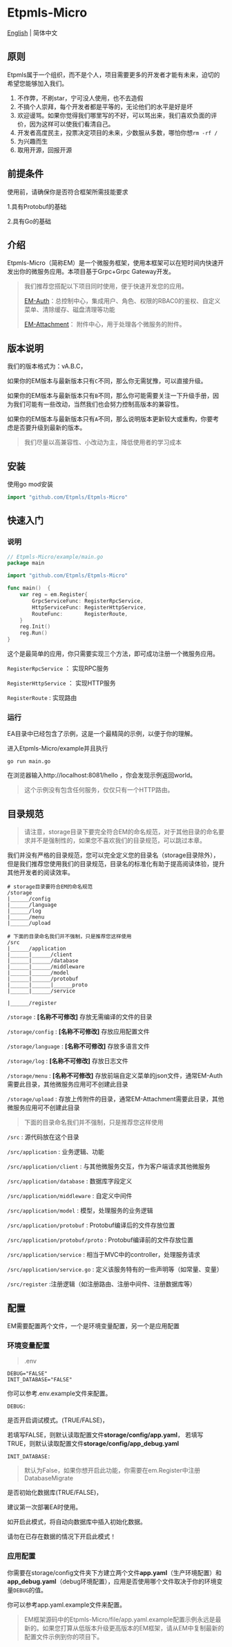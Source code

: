 # Etpmls-Micro

[English](./README.md) | 简体中文

##  原则

Etpmls属于一个组织，而不是个人，项目需要更多的开发者才能有未来，迫切的希望您能够加入我们。

1. 不作弊，不刷star，宁可没人使用，也不去造假
2. 不搞个人崇拜，每个开发者都是平等的，无论他们的水平是好是坏
3. 欢迎谩骂。如果你觉得我们哪里写的不好，可以骂出来，我们喜欢负面的评价，因为这样可以使我们看清自己。
4. 开发者高度民主，投票决定项目的未来，少数服从多数，哪怕你想`rm -rf /`
5. 为兴趣而生
6. 取用开源，回报开源

## 前提条件

使用前，请确保你是否符合框架所需技能要求

1.具有Protobuf的基础

2.具有Go的基础

## 介绍

Etpmls-Micro（简称EM）是一个微服务框架，使用本框架可以在短时间内快速开发出你的微服务应用。本项目基于Grpc+Grpc Gateway开发。

>我们推荐您搭配以下项目同时使用，便于快速开发您的应用。
>
>[EM-Auth](https://github.com/Etpmls/EM-Auth)：总控制中心，集成用户、角色、权限的RBAC0的鉴权、自定义菜单、清除缓存、磁盘清理等功能
>
>[EM-Attachment](https://github.com/Etpmls/EM-Attachment)： 附件中心，用于处理各个微服务的附件。

## 版本说明

我们的版本格式为：vA.B.C，

如果你的EM版本与最新版本只有`C`不同，那么你无需犹豫，可以直接升级。

如果你的EM版本与最新版本只有`B`不同，那么你可能需要关注一下升级手册，因为我们可能有一些改动，当然我们也会努力控制高版本的兼容性。

如果你的EM版本与最新版本只有`A`不同，那么说明版本更新较大或重构，你要考虑是否要升级到最新的版本。

> 我们尽量以高兼容性、小改动为主，降低使用者的学习成本

## 安装
使用go mod安装
```go
import "github.com/Etpmls/Etpmls-Micro"
```

## 快速入门

### 说明

```go
// Etpmls-Micro/example/main.go
package main

import "github.com/Etpmls/Etpmls-Micro"

func main()  {
	var reg = em.Register{
		GrpcServiceFunc: RegisterRpcService,
		HttpServiceFunc: RegisterHttpService,
		RouteFunc:       RegisterRoute,
	}
	reg.Init()
	reg.Run()
}
```
这个是最简单的应用，你只需要实现三个方法，即可成功注册一个微服务应用。

`RegisterRpcService` ： 实现RPC服务

`RegisterHttpService` ： 实现HTTP服务

`RegisterRoute` : 实现路由

### 运行

EA目录中已经包含了示例，这是一个最精简的示例，以便于你的理解。

进入Etpmls-Micro/example并且执行

```shell
go run main.go
```

在浏览器输入http://localhost:8081/hello ，你会发现示例返回world。

> 这个示例没有包含任何服务，仅仅只有一个HTTP路由。

## 目录规范

> 请注意，storage目录下要完全符合EM的命名规范，对于其他目录的命名要求并不是强制性的，如果您不喜欢我们的目录规范，可以跳过本章。

我们并没有严格的目录规范，您可以完全定义您的目录名（storage目录除外），但是我们推荐您使用我们的目录规范，目录名的标准化有助于提高阅读体验，提升其他开发者的阅读效率。

```
# storage目录要符合EM的命名规范
/storage
|______/config
|______/language
|______/log
|______/menu
|______/upload

# 下面的目录命名我们并不强制，只是推荐您这样使用
/src
|______/application
|______|______/client
|______|______/database
|______|______/middleware
|______|______/model
|______|______/protobuf
|______|______|______proto
|______|______/service

|______/register
```

`/storage` : **[名称不可修改]** 存放无需编译的文件的目录

`/storage/config` : **[名称不可修改]** 存放应用配置文件

`/storage/language` : **[名称不可修改]** 存放多语言文件

`/storage/log` : **[名称不可修改]** 存放日志文件

`/storage/menu` : **[名称不可修改]** 存放前端自定义菜单的json文件，通常EM-Auth需要此目录，其他微服务应用可不创建此目录

`/storage/upload` : 存放上传附件的目录，通常EM-Attachment需要此目录，其他微服务应用可不创建此目录

> 下面的目录命名我们并不强制，只是推荐您这样使用

`/src` : 源代码放在这个目录

`/src/application` : 业务逻辑、功能

`/src/application/client` : 与其他微服务交互，作为客户端请求其他微服务

`/src/application/database` : 数据库字段定义

`/src/application/middleware` : 自定义中间件

`/src/application/model` : 模型，处理服务的业务逻辑

`/src/application/protobuf` : Protobuf编译后的文件存放位置

`/src/application/protobuf/proto` : Protobuf编译前的文件存放位置

`/src/application/service`  : 相当于MVC中的controller，处理服务请求

`/src/application/service.go`  : 定义该服务特有的一些声明等（如常量、变量）

`/src/register` :注册逻辑（如注册路由、注册中间件、注册数据库等）

## 配置

EM需要配置两个文件，一个是环境变量配置，另一个是应用配置

### 环境变量配置

> .env

```
DEBUG="FALSE"
INIT_DATABASE="FALSE"
```

你可以参考.env.example文件来配置。

`DEBUG:`

是否开启调试模式。(TRUE/FALSE)，

若填写FALSE，则默认读取配置文件**storage/config/app.yaml**， 若填写TRUE，则默认读取配置文件**storage/config/app_debug.yaml**

`INIT_DATABASE:`

> 默认为False，如果你想开启此功能，你需要在em.Register中注册DatabaseMigrate

是否初始化数据库(TRUE/FALSE)，

建议第一次部署EA时使用。

如开启此模式，将自动向数据库中插入初始化数据。

请勿在已存在数据的情况下开启此模式！

### 应用配置

你需要在storage/config文件夹下方建立两个文件**app.yaml**（生产环境配置）和**app_debug.yaml**（debug环境配置），应用是否使用哪个文件取决于你的环境变量`DEBUG`的值。

你可以参考app.yaml.example文件来配置。

> EM框架源码中的Etpmls-Micro/file/app.yaml.example配置示例永远是最新的。如果您打算从低版本升级更高版本的EM框架，请从EM中复制最新的配置文件示例到你的项目下。